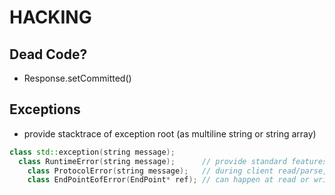 
HACKING
=======

## Dead Code?
- Response.setCommitted()

## Exceptions

- provide stacktrace of exception root (as multiline string or string array)

```cpp
class std::exception(string message);
  class RuntimeError(string message);      // provide standard features (e.g. stack trace)
    class ProtocolError(string message);   // during client read/parse, transport-layer
    class EndPointEofError(EndPoint* ref); // can happen at read or write time
```




